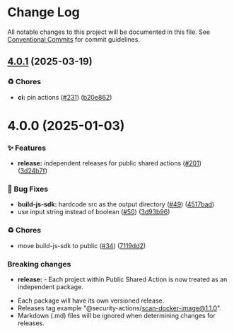 # Change Log

All notable changes to this project will be documented in this file.
See [Conventional Commits](https://conventionalcommits.org) for commit guidelines.

## [4.0.1](https://github.com/Kong/public-shared-actions/compare/@code-build-actions/build-js-sdk@4.0.0...@code-build-actions/build-js-sdk@4.0.1) (2025-03-19)


### ♻️ Chores

* **ci:** pin actions ([#231](https://github.com/Kong/public-shared-actions/issues/231)) ([b20e862](https://github.com/Kong/public-shared-actions/commit/b20e862374458b5a3be19d2934de79e0529e0c88))





# 4.0.0 (2025-01-03)


### ✨ Features

* **release:** independent releases for public shared actions ([#201](https://github.com/Kong/public-shared-actions/issues/201)) ([3d24b7f](https://github.com/Kong/public-shared-actions/commit/3d24b7f70c912df037063a571e59e789f4e49fc2))


### 🐛 Bug Fixes

* **build-js-sdk:** hardcode src as the output directory ([#49](https://github.com/Kong/public-shared-actions/issues/49)) ([4517bad](https://github.com/Kong/public-shared-actions/commit/4517bad0f9414091f830ddc739cfc3df214d903a))
* use input string instead of boolean ([#50](https://github.com/Kong/public-shared-actions/issues/50)) ([3d93b96](https://github.com/Kong/public-shared-actions/commit/3d93b96af46a4f38d62cb65ab0c221aa3531522c))


### ♻️ Chores

* move build-js-sdk to public ([#34](https://github.com/Kong/public-shared-actions/issues/34)) ([7119dd2](https://github.com/Kong/public-shared-actions/commit/7119dd21a38e4fc6e879f9c9fff2e593966c43a5))


### Breaking changes

* **release:** - Each project within Public Shared Action is now treated as an independent package.
- Each package will have its own versioned release.
- Releases tag example "@security-actions/scan-docker-image@1.1.0".
- Markdown (.md) files will be ignored when determining changes for releases.
